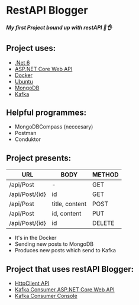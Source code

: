 # RestAPI Blogger
##### My first Project bound up with restAPI 🐧👌

## Project uses: 

- [.Net 6](https://dotnet.microsoft.com/en-us/download/dotnet/6.0)
- [ASP.NET Core Web API](https://learn.microsoft.com/en-us/aspnet/core/tutorials/first-web-api?view=aspnetcore-7.0&tabs=visual-studio)
- [Docker](https://www.docker.com/)
- [Ubuntu](https://ubuntu.com/)
- [MongoDB](https://www.mongodb.com/home)
- [Kafka](https://kafka.apache.org/)


## Helpful programmes: 

- MongoDBCompass (neccesary)
- Postman
- Conduktor

## Project presents: 

|URL   |BODY   | METHOD   |
| ------------ | ------------ | ------------ |
| /api/Post  | - | GET  |
| /api/Post/{id}  | id  | GET  |
| /api/Post  |  title, content |  POST |
| /api/Post  |  id, content |  PUT |
| /api/Post/{id}  |  id |  DELETE |

- It's in the Docker
- Sending new posts to MongoDB 
- Produces new posts which send to Kafka

## Project that uses restAPI Blogger:

- [HttpClient API](https://github.com/MstrJ/HttpClient-restApi1)
- [Kafka Consumer ASP.NET Core Web API](https://github.com/MstrJ/KafkaConsumerAPI)
- [Kafka Consumer Console](https://github.com/MstrJ/KafkaConsumerConsole)

<!--INSTALATION  -->

